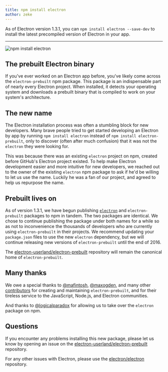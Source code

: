 ```yaml
---
title: npm install electron
author: zeke
---
```


As of Electron version 1.3.1, you can `npm install electron --save-dev` to
install the latest precompiled version of Electron in your app.

---

![npm install electron](https://cloud.githubusercontent.com/assets/378023/17259327/3e3196be-55cb-11e6-8156-525e9c45e66e.png)

## The prebuilt Electron binary

If you've ever worked on an Electron app before, you've likely come across the
`electron-prebuilt` npm package. This package is an indispensable part of nearly
every Electron project. When installed, it detects your operating system
and downloads a prebuilt binary that is compiled to work on your system's
architecture.

## The new name

The Electron installation process was often a stumbling block for new developers.
Many brave people tried to get started developing an Electron by app by running
`npm install electron` instead of `npm install electron-prebuilt`,
only to discover (often after much confusion) that it was not the `electron`
they were looking for.

This was because there was an existing `electron` project on npm,
created before GitHub's Electron project existed. To help make Electron
development easier and more intuitive for new developers, we reached out to the
owner of the existing `electron` npm package to ask if he'd be willing to let us use
the name. Luckily he was a fan of our project, and agreed to help us repurpose
the name.

## Prebuilt lives on

As of version 1.3.1, we have begun publishing
[`electron`](https://www.npmjs.com/package/electron) and `electron-prebuilt`
packages to npm in tandem. The two packages are identical. We chose to continue publishing
the package under both names for a while so as not to inconvenience the
thousands of developers who are currently using `electron-prebuilt` in their projects.
We recommend updating your `package.json` files to use the  new `electron` dependency,
but we will continue releasing new versions of `electron-prebuilt` until the
end of 2016.

The [electron-userland/electron-prebuilt](https://github.com/electron-userland/electron-prebuilt)
repository will remain the canonical home of `electron-prebuilt`.

## Many thanks

We owe a special thanks to [@mafintosh](https://github.com/mafintosh),
[@maxogden](https://github.com/maxogden), and many other [contributors](https://github.com/electron-userland/electron-prebuilt/graphs/contributors)
for creating and maintaining `electron-prebuilt`, and for their tireless service
to the JavaScript, Node.js, and Electron communities.

And thanks to [@logicalparadox](https://github.com/logicalparadox) for allowing
us to take over the `electron` package on npm.

## Questions

If you encounter any problems installing this new package, please let us know by
opening an issue on the
[electron-userland/electron-prebuilt](https://github.com/electron-userland/electron-prebuilt/issues)
repository.

For any other issues with Electron,
please use the [electron/electron](https://github.com/electron/electron/issues)
repository.

